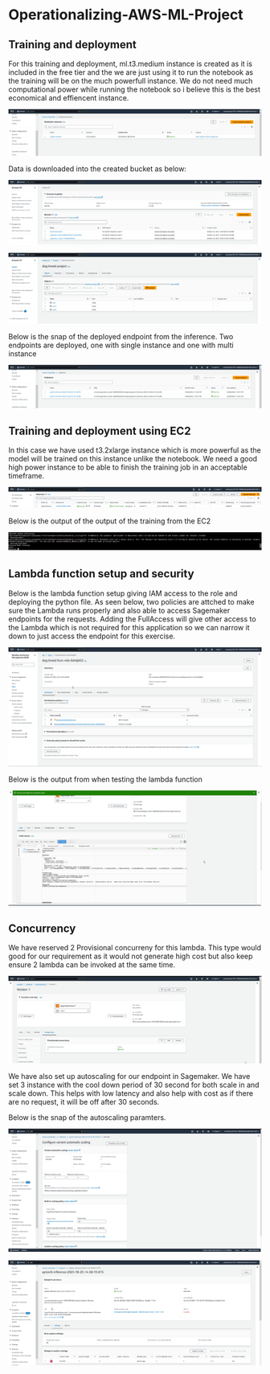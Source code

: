# Operationalizing-AWS-ML-Project

## Training and deployment

For this training and deployment, ml.t3.medium instance is created as it is included in the free tier and the we are just using it to run the notebook as the training will be on the much powerfull instance. We do not need much computational power while running the notebook so i believe this is the best economical and effiencent instance.

![Notebook Instance](instance.png)

Data is downloaded into the created bucket as below:

![s3 Bucket](s3_bucket_main.png)

![s3 Bucket](s3_bucket.png)


Below is the snap of the deployed endpoint from the inference. Two endpoints are deployed, one with single instance and one with multi instance

![Deployed Endpoint](endpoint2.png)

## Training and deployment using EC2

In this case we have used t3.2xlarge instance which is more powerful as the model will be trained on this instance unlike the notebook. We need a good high power instance to be able to finish the training job in an acceptable timeframe. 

![EC2 Instance](ec2_ins.png)

 Below is the output of the output of the training from the EC2

![EC2 Training Output](ec2.png)

 ## Lambda function setup and security

 Below is the lambda function setup giving IAM access to the role and deploying the python file. As seen below, two policies are attched to make sure the Lambda runs properly and also able to access Sagemaker endpoints for the requests. Adding the FullAccess will give other access to the Lambda which is not required for this application so we can narrow it down to just access the endpoint for this exercise.

![IAM Security](iam_sec.png)

 Below is the output from when testing the lambda function

![Lambda Function Response](lambda_func.png)


 ## Concurrency

 We have reserved 2 Provisional concurreny for this lambda. This type would good for our requirement as it would not generate high cost but also keep ensure 2 lambda can be invoked at the same time.

![Concurrency](concurrency.png)

 We have also set up autoscaling for our endpoint in Sagemaker. We have set 3 instance with the cool down period of 30 second for both scale in and scale down. This helps with low latency and also help with cost as if there are no request, it will be off after 30 seconds. 

 Below is the snap of the autoscaling paramters.

 ![Autoscaling Params](auto_sclaing_param.png)

 ![Auto Scaling Deployed](autoscaling.png)
